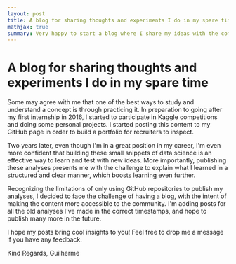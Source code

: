 ```yaml
---
layout: post
title: A blog for sharing thoughts and experiments I do in my spare time
mathjax: true
summary: Very happy to start a blog where I share my ideas with the community.
---
```


# A blog for sharing thoughts and experiments I do in my spare time

Some may agree with me that one of the best ways to study and understand a concept is through practicing it. In preparation to going after my first internship in 2016, I started to participate in Kaggle competitions and doing some personal projects. I started posting this content to my GitHub page in order to build a portfolio for recruiters to inspect.

Two years later, even though I'm in a great position in my career, I'm even more confident that building these small snippets of data science is an effective way to learn and test with new ideas. More importantly, publishing these analyses presents me with the challenge to explain what I learned in a structured and clear manner, which boosts learning even further.

Recognizing the limitations of only using GitHub repositories to publish my analyses, I decided to face the challenge of having a blog, with the intent of making the content more accessible to the community. I'm adding posts for all the old analyses I've made in the correct timestamps, and hope to publish many more in the future.

I hope my posts bring cool insights to you! Feel free to drop me a message if you have any feedback.

Kind Regards,
Guilherme
